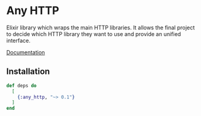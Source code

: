 # Any HTTP

Elixir library which wraps the main HTTP libraries. It allows the final project to decide which
HTTP library they want to use and provide an unified interface.

[Documentation](https://hexdocs.pm/any_http)

## Installation

```elixir
def deps do
  [
    {:any_http, "~> 0.1"}
  ]
end
```
